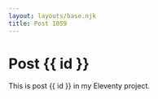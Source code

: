 ```yaml
---
layout: layouts/base.njk
title: Post 1059
---
```


# Post {{ id }}

This is post {{ id }} in my Eleventy project.
